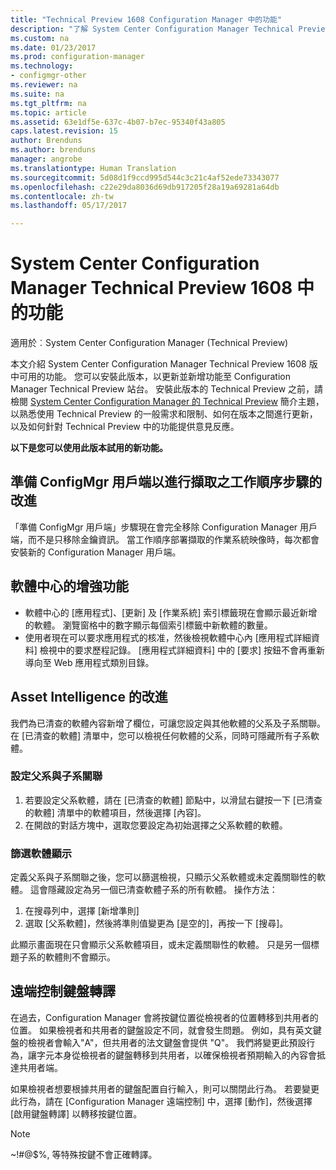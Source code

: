 ```yaml
---
title: "Technical Preview 1608 Configuration Manager 中的功能"
description: "了解 System Center Configuration Manager Technical Preview 1608 版中可用的功能。"
ms.custom: na
ms.date: 01/23/2017
ms.prod: configuration-manager
ms.technology:
- configmgr-other
ms.reviewer: na
ms.suite: na
ms.tgt_pltfrm: na
ms.topic: article
ms.assetid: 63e1df5e-637c-4b07-b7ec-95340f43a805
caps.latest.revision: 15
author: Brenduns
ms.author: brenduns
manager: angrobe
ms.translationtype: Human Translation
ms.sourcegitcommit: 5d08d1f9ccd995d544c3c21c4af52ede73343077
ms.openlocfilehash: c22e29da8036d69db917205f28a19a69281a64db
ms.contentlocale: zh-tw
ms.lasthandoff: 05/17/2017

---
```

# <a name="capabilities-in-technical-preview-1608-for-system-center-configuration-manager"></a>System Center Configuration Manager Technical Preview 1608 中的功能

適用於︰System Center Configuration Manager (Technical Preview)

本文介紹 System Center Configuration Manager Technical Preview 1608 版中可用的功能。 您可以安裝此版本，以更新並新增功能至 Configuration Manager Technical Preview 站台。      安裝此版本的 Technical Preview 之前，請檢閱 [System Center Configuration Manager 的 Technical Preview](../../core/get-started/technical-preview.md) 簡介主題，以熟悉使用 Technical Preview 的一般需求和限制、如何在版本之間進行更新，以及如何針對 Technical Preview 中的功能提供意見反應。    


**以下是您可以使用此版本試用的新功能。**  




##  <a name="improvements-to-the-prepare-configmgr-client-for-capture-task-sequence-step"></a>準備 ConfigMgr 用戶端以進行擷取之工作順序步驟的改進  
「準備 ConfigMgr 用戶端」步驟現在會完全移除 Configuration Manager 用戶端，而不是只移除金鑰資訊。 當工作順序部署擷取的作業系統映像時，每次都會安裝新的 Configuration Manager 用戶端。  


## <a name="improvements-to-software-center"></a>軟體中心的增強功能
* 軟體中心的 [應用程式]、[更新] 及 [作業系統] 索引標籤現在會顯示最近新增的軟體。 瀏覽窗格中的數字顯示每個索引標籤中新軟體的數量。
* 使用者現在可以要求應用程式的核准，然後檢視軟體中心內 [應用程式詳細資料] 檢視中的要求歷程記錄。 [應用程式詳細資料] 中的 [要求] 按鈕不會再重新導向至 Web 應用程式類別目錄。

## <a name="improvements-to-asset-intelligence"></a>Asset Intelligence 的改進
我們為已清查的軟體內容新增了欄位，可讓您設定與其他軟體的父系及子系關聯。 在 [已清查的軟體] 清單中，您可以檢視任何軟體的父系，同時可隱藏所有子系軟體。

### <a name="configure-a-parent-to-child-relationship"></a>設定父系與子系關聯
  1. 若要設定父系軟體，請在 [已清查的軟體] 節點中，以滑鼠右鍵按一下 [已清查的軟體] 清單中的軟體項目，然後選擇 [內容]。
  2. 在開啟的對話方塊中，選取您要設定為初始選擇之父系軟體的軟體。

### <a name="filter-the-software-display"></a>篩選軟體顯示
定義父系與子系關聯之後，您可以篩選檢視，只顯示父系軟體或未定義關聯性的軟體。 這會隱藏設定為另一個已清查軟體子系的所有軟體。 操作方法：
   1.    在搜尋列中，選擇 [新增準則]
   2. 選取 [父系軟體]，然後將準則值變更為 [是空的]，再按一下 [搜尋]。

此顯示畫面現在只會顯示父系軟體項目，或未定義關聯性的軟體。 只是另一個標題子系的軟體則不會顯示。

## <a name="remote-control-keyboard-translation"></a>遠端控制鍵盤轉譯
在過去，Configuration Manager 會將按鍵位置從檢視者的位置轉移到共用者的位置。 如果檢視者和共用者的鍵盤設定不同，就會發生問題。 例如，具有英文鍵盤的檢視者會輸入"A"，但共用者的法文鍵盤會提供 "Q"。 我們將變更此預設行為，讓字元本身從檢視者的鍵盤轉移到共用者，以確保檢視者預期輸入的內容會抵達共用者端。

如果檢視者想要根據共用者的鍵盤配置自行輸入，則可以關閉此行為。 若要變更此行為，請在 [Configuration Manager 遠端控制] 中，選擇 [動作]，然後選擇 [啟用鍵盤轉譯] 以轉移按鍵位置。

> [!NOTE]
>
> ~!#@$%, 等特殊按鍵不會正確轉譯。

